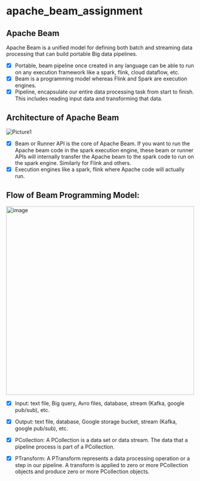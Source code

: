# apache_beam_assignment

## Apache Beam
Apache Beam is a unified model for defining both batch and streaming data processing that can build portable Big data pipelines.
- [x] Portable, beam pipeline once created in any language can be able to run on any execution framework like a spark, flink, cloud dataflow, etc.
- [x] Beam is a programming model whereas Flink and Spark are execution engines.
- [x] Pipeline, encapsulate our entire data processing task from start to finish. This includes reading input data and transforming that data.

## Architecture of Apache Beam
![Picture1](https://github.com/prakher1992/apache_beam_assignment/assets/23658440/92ad0808-85e5-4727-a3c8-f345f70ac71e)
- [x] Beam or Runner API is the core of Apache Beam. If you want to run the Apache beam code in the spark execution engine, these beam or runner APIs will internally transfer the Apache beam to the spark code to run on the spark engine. Similarly for Flink and others.
- [x] Execution engines like a spark, flink where Apache code will actually run.

## Flow of Beam Programming Model:
<img width="503" alt="image" src="https://github.com/prakher1992/apache_beam_assignment/assets/23658440/314f39af-d374-401d-8228-97d46b4d2825">

- [x] Input: text file, Big query, Avro files, database, stream (Kafka, google pub/sub), etc.
- [x] Output: text file, database, Google storage bucket, stream (Kafka, google pub/sub), etc.
- [x] PCollection: A PCollection is a data set or data stream. The data that a pipeline process is part of a PCollection.
- [x] PTransform: A PTransform represents a data processing operation or a step in our pipeline. A transform is applied to zero or more PCollection objects and produce zero or more PCollection objects.

